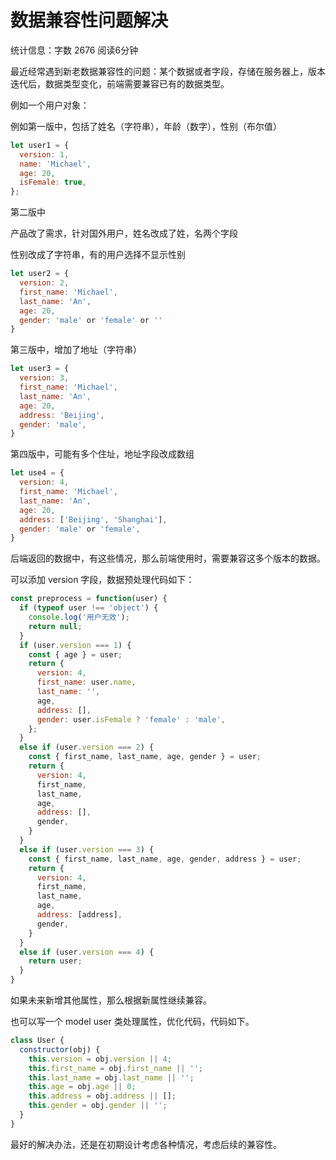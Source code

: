 # 数据兼容性问题解决

统计信息：字数 2676  阅读6分钟


最近经常遇到新老数据兼容性的问题：某个数据或者字段，存储在服务器上，版本迭代后，数据类型变化，前端需要兼容已有的数据类型。

例如一个用户对象：

例如第一版中，包括了姓名（字符串），年龄（数字），性别（布尔值）

```js
let user1 = {
  version: 1,
  name: 'Michael',
  age: 20,
  isFemale: true,
};
```

第二版中

产品改了需求，针对国外用户，姓名改成了姓，名两个字段

性别改成了字符串，有的用户选择不显示性别

```js
let user2 = {
  version: 2,
  first_name: 'Michael',
  last_name: 'An',
  age: 20,
  gender: 'male' or 'female' or ''
}
```

第三版中，增加了地址（字符串）

```js
let user3 = {
  version: 3,
  first_name: 'Michael',
  last_name: 'An',
  age: 20,
  address: 'Beijing',
  gender: 'male',
}
```

第四版中，可能有多个住址，地址字段改成数组

```js
let use4 = {
  version: 4,
  first_name: 'Michael',
  last_name: 'An',
  age: 20,
  address: ['Beijing', 'Shanghai'],
  gender: 'male' or 'female',
}
```

后端返回的数据中，有这些情况，那么前端使用时，需要兼容这多个版本的数据。

可以添加 version 字段，数据预处理代码如下：

```js
const preprocess = function(user) {
  if (typeof user !== 'object') {
    console.log('用户无效');
    return null;
  }
  if (user.version === 1) {
    const { age } = user;
    return {
      version: 4,
      first_name: user.name,
      last_name: '',
      age,
      address: [],
      gender: user.isFemale ? 'female' : 'male',
    };
  }
  else if (user.version === 2) {
    const { first_name, last_name, age, gender } = user;
    return {
      version: 4,
      first_name,
      last_name,
      age,
      address: [],
      gender,
    }
  }
  else if (user.version === 3) {
    const { first_name, last_name, age, gender, address } = user;
    return {
      version: 4,
      first_name,
      last_name,
      age,
      address: [address],
      gender,
    }
  }
  else if (user.version === 4) {
    return user;
  }
}
```

如果未来新增其他属性，那么根据新属性继续兼容。

也可以写一个 model  user 类处理属性，优化代码，代码如下。

~~~js
class User {
  constructor(obj) {
    this.version = obj.version || 4;
    this.first_name = obj.first_name || '';
    this.last_name = obj.last_name || '';
    this.age = obj.age || 0;
    this.address = obj.address || [];
    this.gender = obj.gender || '';
  }
}
~~~

最好的解决办法，还是在初期设计考虑各种情况，考虑后续的兼容性。
